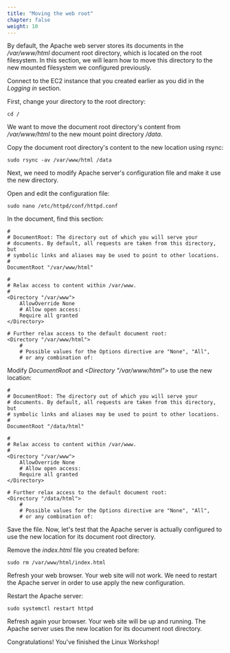 ```yaml
---
title: "Moving the web root"
chapter: false
weight: 10
---
```


By default, the Apache web server stores its documents in the _/var/www/html_ document root directory, which is located on the root filesystem. In this section, we will learn how to move this directory to the new mounted filesystem we configured previously.

Connect to the EC2 instance that you created earlier as you did in the _Logging in_ section.

First, change your directory to the root directory:

```commandline
cd /
```

We want to move the document root directory's content from _/var/www/html_ to the new mount point directory _/data_. 

Copy the document root directory's content to the new location using rsync:

```commandline
sudo rsync -av /var/www/html /data
```

Next, we need to modify Apache server's configuration file and make it use the new directory.

Open and edit the configuration file:

```commandline
sudo nano /etc/httpd/conf/httpd.conf 
```

In the document, find this section:

```
#
# DocumentRoot: The directory out of which you will serve your
# documents. By default, all requests are taken from this directory, but
# symbolic links and aliases may be used to point to other locations.
#
DocumentRoot "/var/www/html"

#
# Relax access to content within /var/www.
#
<Directory "/var/www">
    AllowOverride None
    # Allow open access:
    Require all granted
</Directory>

# Further relax access to the default document root:
<Directory "/var/www/html">
    #
    # Possible values for the Options directive are "None", "All",
    # or any combination of:

```

Modify _DocumentRoot_ and _<Directory "/var/www/html">_ to use the new location:

```
#
# DocumentRoot: The directory out of which you will serve your
# documents. By default, all requests are taken from this directory, but
# symbolic links and aliases may be used to point to other locations.
#
DocumentRoot "/data/html"

#
# Relax access to content within /var/www.
#
<Directory "/var/www">
    AllowOverride None
    # Allow open access:
    Require all granted
</Directory>

# Further relax access to the default document root:
<Directory "/data/html">
    #
    # Possible values for the Options directive are "None", "All",
    # or any combination of:

```

Save the file. Now, let's test that the Apache server is actually configured to use the new location for its document root directory.

Remove the _index.html_ file you created before:

```commandline
sudo rm /var/www/html/index.html
```

Refresh your web browser. Your web site will not work. We need to restart the Apache server in order to use apply the new configuration.

Restart the Apache server:

```commandline
sudo systemctl restart httpd
```

Refresh again your browser. Your web site will be up and running. The Apache server uses the new location for its document root directory.

Congratulations! You've finished the Linux Workshop!